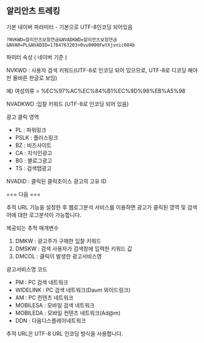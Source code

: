 ## 알리안츠 트레킹

기본 네이버 파라미터 - 기본으로 UTF-8인코딩 되어있음

    ?NVKWD=알리안츠보험연금&NVADKWD=알리안츠보험연금&NVAR=PL&NVADID=1784763203+0vu0000FwtXjvnic004b

파미터 속성 ( 네이버 기준 )


NVKWD	: 사용자 검색 키워드(UTF-8로 인코딩 되어 있으므로, UTF-8로 디코딩 해야만 올바른 한글로 보임)

예) 여성의류 = %EC%97%AC%EC%84%B1%EC%9D%98%EB%A5%98

NVADKWD	:입찰 키워드 (UTF-8로 인코딩 되어 있음)

광고 클릭 영역
- PL : 파워링크
- PSLK : 플러스링크
- BZ : 비즈사이트
- CA : 지식인광고
- BG : 블로그광고
- TS : 검색탭광고

NVADID : 클릭된 클릭초이스 광고의 고유 ID






=== 다음 ===

추적 URL 기능을 설정한 후 웹로그분석 서비스를 이용하면
광고가 클릭된 영역 및 검색어에 대한 로그분석이 가능합니다.

제공되는 추적 매개변수
1. DMKW : 광고주가 구매한 입찰 키워드
2. DMSKW : 검색 사용자가 검색창에 입력한 키워드 값
3. DMCOL : 클릭이 발생한 광고서비스명

광고서비스명 코드
- PM : PC 검색 네트워크
- WIDELINK : PC 검색 네트워크(Daum 와이드링크)
- AM : PC 컨텐츠 네트워크
- MOBILESA : 모바일 검색 네트워크
- MOBILEDA : 모바일 컨텐츠 네트워크(Ad@m)
- DDN : 다음디스플레이네트워크

추적 URL은 UTF-8 URL 인코딩 방식을 사용합니다.
